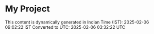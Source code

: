 # My Project

This content is dynamically generated in Indian Time (IST): 2025-02-06 09:02:22 IST
Converted to UTC: 2025-02-06 03:32:22 UTC
